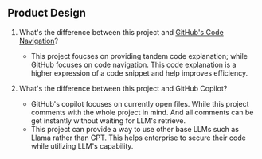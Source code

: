 ## Product Design

1. What's the difference between this project and [GitHub's Code Navigation](https://docs.github.com/en/repositories/working-with-files/using-files/navigating-code-on-github#jumping-to-the-definition-of-a-function-or-method)?
    - This project foucses on providing tandem code explanation; while GitHub focuses on code navigation. This code explanation is a higher expression of a code snippet and help improves efficiency.

2. What's the difference between this project and GitHub Copilot?
    - GitHub's copilot focuses on currently open files. While this project comments with the whole project in mind. And all comments can be get instantly without waiting for LLM's retrieve.
    - This project can provide a way to use other base LLMs such as Llama rather than GPT. This helps enterprise to secure their code while utilizing LLM's capability.
